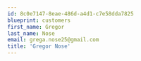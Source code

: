 ```yaml
---
id: 8c0e7147-8eae-486d-a4d1-c7e58dda7825
blueprint: customers
first_name: Gregor
last_name: Nose
email: grega.nose25@gmail.com
title: 'Gregor Nose'
---
```

